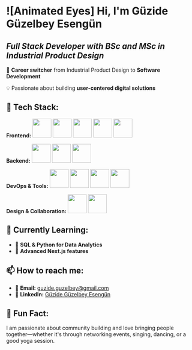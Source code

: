 # ![Animated Eyes] Hi, I'm Güzide Güzelbey Esengün  

## *Full Stack Developer with BSc and MSc in Industrial Product Design* 

🔄 **Career switcher** from Industrial Product Design to **Software Development**  

💡 Passionate about building **user-centered digital solutions**


## 🚀 **Tech Stack:**  

**Frontend:** <img src="https://cdn.jsdelivr.net/gh/devicons/devicon/icons/html5/html5-original.svg" height="50"/> <img src="https://cdn.jsdelivr.net/gh/devicons/devicon/icons/css3/css3-original.svg" height="50"/> <img src="https://cdn.jsdelivr.net/gh/devicons/devicon/icons/javascript/javascript-original.svg" height="50"/> <img src="https://cdn.jsdelivr.net/gh/devicons/devicon/icons/react/react-original.svg" height="50"/> <img src="https://cdn.jsdelivr.net/gh/devicons/devicon/icons/nextjs/nextjs-original-wordmark.svg" height="50"/>  

**Backend:** <img src="https://cdn.jsdelivr.net/gh/devicons/devicon/icons/nodejs/nodejs-original.svg" height="50"/> <img src="https://cdn.jsdelivr.net/gh/devicons/devicon/icons/express/express-original-wordmark.svg" height="50"/> <img src="https://cdn.jsdelivr.net/gh/devicons/devicon/icons/mysql/mysql-original-wordmark.svg" height="50"/>  

**DevOps & Tools:** <img src="https://cdn.jsdelivr.net/gh/devicons/devicon/icons/docker/docker-original.svg" height="50"/> <img src="https://cdn.jsdelivr.net/gh/devicons/devicon/icons/git/git-original.svg" height="50"/> <img src="https://cdn.jsdelivr.net/gh/devicons/devicon/icons/github/github-original.svg" height="50"/> <img src="https://cdn.jsdelivr.net/gh/devicons/devicon/icons/jira/jira-original.svg" height="50"/>  

**Design & Collaboration:** <img src="https://cdn.jsdelivr.net/gh/devicons/devicon/icons/figma/figma-original.svg" height="50"/> <img src="https://cdn.jsdelivr.net/gh/devicons/devicon/icons/slack/slack-original.svg" height="50"/>  



## 🌱 **Currently Learning:**  
- 📌 **SQL & Python for Data Analytics**  
- 📌 **Advanced Next.js features**


## 📫 **How to reach me:**  
- 📧 **Email:** guzide.guzelbey@gmail.com  
- 🔗 **LinkedIn:** [Güzide Güzelbey Esengün](your-linkedin-url) 


## 🔎 **Fun Fact:**  
I am passionate about community building and love bringing people together—whether it's through networking events, singing, dancing, or a good yoga session. 
